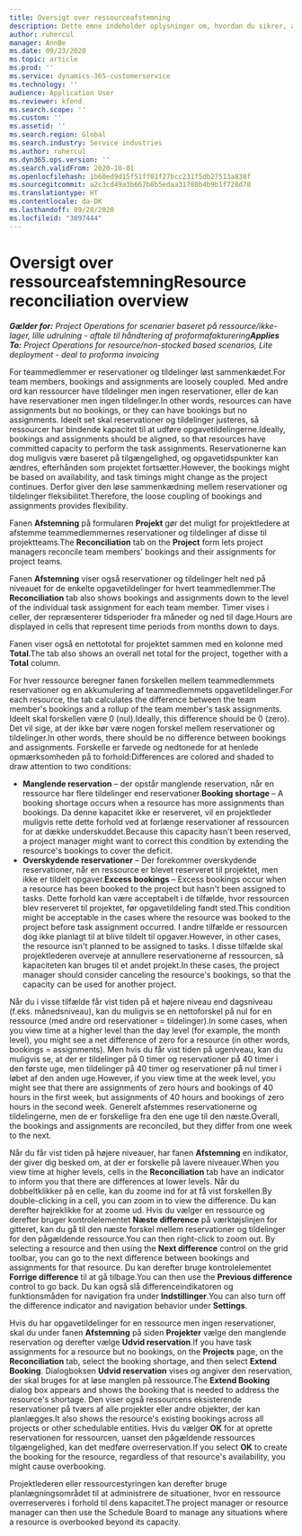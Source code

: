```yaml
---
title: Oversigt over ressourceafstemning
description: Dette emne indeholder oplysninger om, hvordan du sikrer, at reservation af ressourcer og tildelinger til opgaver er afstemt.
author: ruhercul
manager: AnnBe
ms.date: 09/23/2020
ms.topic: article
ms.prod: ''
ms.service: dynamics-365-customerservice
ms.technology: ''
audience: Application User
ms.reviewer: kfend
ms.search.scope: ''
ms.custom: ''
ms.assetid: ''
ms.search.region: Global
ms.search.industry: Service industries
ms.author: ruhercul
ms.dyn365.ops.version: ''
ms.search.validFrom: 2020-10-01
ms.openlocfilehash: 1b60ed9d15f51ff01f27bcc231f5db27513a838f
ms.sourcegitcommit: a2c3cd49a3b667b8b5edaa31788b4b9b1f728d78
ms.translationtype: HT
ms.contentlocale: da-DK
ms.lasthandoff: 09/28/2020
ms.locfileid: "3897444"
---
```

# <a name="resource-reconciliation-overview"></a><span data-ttu-id="713c0-103">Oversigt over ressourceafstemning</span><span class="sxs-lookup"><span data-stu-id="713c0-103">Resource reconciliation overview</span></span>

<span data-ttu-id="713c0-104">_**Gælder for:** Project Operations for scenarier baseret på ressource/ikke-lager, lille udrulning - aftale til håndtering af proformafakturering_</span><span class="sxs-lookup"><span data-stu-id="713c0-104">_**Applies To:** Project Operations for resource/non-stocked based scenarios, Lite deployment - deal to proforma invoicing_</span></span>

<span data-ttu-id="713c0-105">For teammedlemmer er reservationer og tildelinger løst sammenkædet.</span><span class="sxs-lookup"><span data-stu-id="713c0-105">For team members, bookings and assignments are loosely coupled.</span></span> <span data-ttu-id="713c0-106">Med andre ord kan ressourcer have tildelinger men ingen reservationer, eller de kan have reservationer men ingen tildelinger.</span><span class="sxs-lookup"><span data-stu-id="713c0-106">In other words, resources can have assignments but no bookings, or they can have bookings but no assignments.</span></span> <span data-ttu-id="713c0-107">Ideelt set skal reservationer og tildelinger justeres, så ressourcer har bindende kapacitet til at udføre opgavetildelingerne.</span><span class="sxs-lookup"><span data-stu-id="713c0-107">Ideally, bookings and assignments should be aligned, so that resources have committed capacity to perform the task assignments.</span></span> <span data-ttu-id="713c0-108">Reservationerne kan dog muligvis være baseret på tilgængelighed, og opgavetidspunkter kan ændres, efterhånden som projektet fortsætter.</span><span class="sxs-lookup"><span data-stu-id="713c0-108">However, the bookings might be based on availability, and task timings might change as the project continues.</span></span> <span data-ttu-id="713c0-109">Derfor giver den løse sammenkædning mellem reservationer og tildelinger fleksibilitet.</span><span class="sxs-lookup"><span data-stu-id="713c0-109">Therefore, the loose coupling of bookings and assignments provides flexibility.</span></span>

<span data-ttu-id="713c0-110">Fanen **Afstemning** på formularen **Projekt** gør det muligt for projektledere at afstemme teammedlemmernes reservationer og tildelinger af disse til projektteams.</span><span class="sxs-lookup"><span data-stu-id="713c0-110">The **Reconciliation** tab on the **Project** form lets project managers reconcile team members' bookings and their assignments for project teams.</span></span>

<span data-ttu-id="713c0-111">Fanen **Afstemning** viser også reservationer og tildelinger helt ned på niveauet for de enkelte opgavetildelinger for hvert teammedlemmer.</span><span class="sxs-lookup"><span data-stu-id="713c0-111">The **Reconciliation** tab also shows bookings and assignments down to the level of the individual task assignment for each team member.</span></span> <span data-ttu-id="713c0-112">Timer vises i celler, der repræsenterer tidsperioder fra måneder og ned til dage.</span><span class="sxs-lookup"><span data-stu-id="713c0-112">Hours are displayed in cells that represent time periods from months down to days.</span></span>

<span data-ttu-id="713c0-113">Fanen viser også en nettototal for projektet sammen med en kolonne med **Total**.</span><span class="sxs-lookup"><span data-stu-id="713c0-113">The tab also shows an overall net total for the project, together with a **Total** column.</span></span>

<span data-ttu-id="713c0-114">For hver ressource beregner fanen forskellen mellem teammedlemmets reservationer og en akkumulering af teammedlemmets opgavetildelinger.</span><span class="sxs-lookup"><span data-stu-id="713c0-114">For each resource, the tab calculates the difference between the team member's bookings and a rollup of the team member's task assignments.</span></span> <span data-ttu-id="713c0-115">Ideelt skal forskellen være 0 (nul).</span><span class="sxs-lookup"><span data-stu-id="713c0-115">Ideally, this difference should be 0 (zero).</span></span> <span data-ttu-id="713c0-116">Det vil sige, at der ikke bør være nogen forskel mellem reservationer og tildelinger.</span><span class="sxs-lookup"><span data-stu-id="713c0-116">In other words, there should be no difference between bookings and assignments.</span></span> <span data-ttu-id="713c0-117">Forskelle er farvede og nedtonede for at henlede opmærksomheden på to forhold:</span><span class="sxs-lookup"><span data-stu-id="713c0-117">Differences are colored and shaded to draw attention to two conditions:</span></span>

- <span data-ttu-id="713c0-118">**Manglende reservation** – der opstår manglende reservation, når en ressource har flere tildelinger end reservationer.</span><span class="sxs-lookup"><span data-stu-id="713c0-118">**Booking shortage** – A booking shortage occurs when a resource has more assignments than bookings.</span></span> <span data-ttu-id="713c0-119">Da denne kapacitet ikke er reserveret, vil en projektleder muligvis rette dette forhold ved at forlænge reservationer af ressourcen for at dække underskuddet.</span><span class="sxs-lookup"><span data-stu-id="713c0-119">Because this capacity hasn't been reserved, a project manager might want to correct this condition by extending the resource's bookings to cover the deficit.</span></span>
- <span data-ttu-id="713c0-120">**Overskydende reservationer** – Der forekommer overskydende reservationer, når en ressource er blevet reserveret til projektet, men ikke er tildelt opgaver.</span><span class="sxs-lookup"><span data-stu-id="713c0-120">**Excess bookings** – Excess bookings occur when a resource has been booked to the project but hasn't been assigned to tasks.</span></span> <span data-ttu-id="713c0-121">Dette forhold kan være acceptabelt i de tilfælde, hvor ressourcen blev reserveret til projektet, før opgavetildeling fandt sted.</span><span class="sxs-lookup"><span data-stu-id="713c0-121">This condition might be acceptable in the cases where the resource was booked to the project before task assignment occurred.</span></span> <span data-ttu-id="713c0-122">I andre tilfælde er ressourcen dog ikke planlagt til at blive tildelt til opgaver.</span><span class="sxs-lookup"><span data-stu-id="713c0-122">However, in other cases, the resource isn't planned to be assigned to tasks.</span></span> <span data-ttu-id="713c0-123">I disse tilfælde skal projektlederen overveje at annullere reservationerne af ressourcen, så kapaciteten kan bruges til et andet projekt.</span><span class="sxs-lookup"><span data-stu-id="713c0-123">In these cases, the project manager should consider canceling the resource's bookings, so that the capacity can be used for another project.</span></span>

<span data-ttu-id="713c0-124">Når du i visse tilfælde får vist tiden på et højere niveau end dagsniveau (f.eks. månedsniveau), kan du muligvis se en nettoforskel på nul for en ressource (med andre ord reservationer = tildelinger).</span><span class="sxs-lookup"><span data-stu-id="713c0-124">In some cases, when you view time at a higher level than the day level (for example, the month level), you might see a net difference of zero for a resource (in other words, bookings = assignments).</span></span> <span data-ttu-id="713c0-125">Men hvis du får vist tiden på ugeniveau, kan du muligvis se, at der er tildelinger på 0 timer og reservationer på 40 timer i den første uge, men tildelinger på 40 timer og reservationer på nul timer i løbet af den anden uge.</span><span class="sxs-lookup"><span data-stu-id="713c0-125">However, if you view time at the week level, you might see that there are assignments of zero hours and bookings of 40 hours in the first week, but assignments of 40 hours and bookings of zero hours in the second week.</span></span> <span data-ttu-id="713c0-126">Generelt afstemmes reservationerne og tildelingerne, men de er forskellige fra den ene uge til den næste.</span><span class="sxs-lookup"><span data-stu-id="713c0-126">Overall, the bookings and assignments are reconciled, but they differ from one week to the next.</span></span>

<span data-ttu-id="713c0-127">Når du får vist tiden på højere niveauer, har fanen **Afstemning** en indikator, der giver dig besked om, at der er forskelle på lavere niveauer.</span><span class="sxs-lookup"><span data-stu-id="713c0-127">When you view time at higher levels, cells in the **Reconciliation** tab have an indicator to inform you that there are differences at lower levels.</span></span> <span data-ttu-id="713c0-128">Når du dobbeltklikker på en celle, kan du zoome ind for at få vist forskellen.</span><span class="sxs-lookup"><span data-stu-id="713c0-128">By double-clicking in a cell, you can zoom in to view the difference.</span></span> <span data-ttu-id="713c0-129">Du kan derefter højreklikke for at zoome ud. Hvis du vælger en ressource og derefter bruger kontrolelementet **Næste difference** på værktøjslinjen for gitteret, kan du gå til den næste forskel mellem reservationer og tildelinger for den pågældende ressource.</span><span class="sxs-lookup"><span data-stu-id="713c0-129">You can then right-click to zoom out. By selecting a resource and then using the **Next difference** control on the grid toolbar, you can go to the next difference between bookings and assignments for that resource.</span></span> <span data-ttu-id="713c0-130">Du kan derefter bruge kontrolelementet **Forrige difference** til at gå tilbage.</span><span class="sxs-lookup"><span data-stu-id="713c0-130">You can then use the **Previous difference** control to go back.</span></span> <span data-ttu-id="713c0-131">Du kan også slå differenceindikatoren og funktionsmåden for navigation fra under **Indstillinger**.</span><span class="sxs-lookup"><span data-stu-id="713c0-131">You can also turn off the difference indicator and navigation behavior under **Settings**.</span></span>


<span data-ttu-id="713c0-132">Hvis du har opgavetildelinger for en ressource men ingen reservationer, skal du under fanen **Afstemning** på siden **Projekter** vælge den manglende reservation og derefter vælge **Udvid reservation**.</span><span class="sxs-lookup"><span data-stu-id="713c0-132">If you have task assignments for a resource but no bookings, on the **Projects** page, on the **Reconciliation** tab, select the booking shortage, and then select **Extend Booking**.</span></span> <span data-ttu-id="713c0-133">Dialogboksen **Udvid reservation** vises og angiver den reservation, der skal bruges for at løse manglen på ressource.</span><span class="sxs-lookup"><span data-stu-id="713c0-133">The **Extend Booking** dialog box appears and shows the booking that is needed to address the resource's shortage.</span></span> <span data-ttu-id="713c0-134">Den viser også ressourcens eksisterende reservationer på tværs af alle projekter eller andre objekter, der kan planlægges.</span><span class="sxs-lookup"><span data-stu-id="713c0-134">It also shows the resource's existing bookings across all projects or other schedulable entities.</span></span> <span data-ttu-id="713c0-135">Hvis du vælger **OK** for at oprette reservationen for ressourcen, uanset den pågældende ressources tilgængelighed, kan det medføre overreservation.</span><span class="sxs-lookup"><span data-stu-id="713c0-135">If you select **OK** to create the booking for the resource, regardless of that resource's availability, you might cause overbooking.</span></span>

<span data-ttu-id="713c0-136">Projektlederen eller ressourcestyringen kan derefter bruge planlægningsområdet til at administrere de situationer, hvor en ressource overreserveres i forhold til dens kapacitet.</span><span class="sxs-lookup"><span data-stu-id="713c0-136">The project manager or resource manager can then use the Schedule Board to manage any situations where a resource is overbooked beyond its capacity.</span></span>

